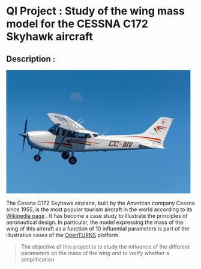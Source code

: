 # QI Project : Study of the wing mass model for the CESSNA C172 Skyhawk aircraft
## Description : 
![Cessna C172 Skyhawk en vol](images/fly.png)

The Cessna C172 Skyhawk airplane, built by the American company Cessna since 1955, is the most popular tourism aircraft in the world according to its [Wikipedia page](https://en.wikipedia.org/wiki/Cessna_172) .
It has become a case study to illustrate the principles of aeronautical design. In particular, the model expressing the mass of the wing of this aircraft as a function of 10 influential parameters is part of the illustrative cases of the [OpenTURNS](https://openturns.github.io/openturns/latest/usecases/use_case_wingweight.html) platform.

>The objective of this project is to study the influence of the different parameters on the mass of the wing and to verify whether a simplification